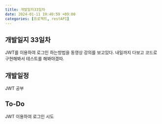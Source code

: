 ```yaml
---
title: 개발일지33일차
date: 2024-01-11 19:40:59 +09:00
categories: [프로젝트, restAPI]
---
```


## 개발일지 33일차
<p>JWT를 이용하여 로그인 하는방법을 동영상 강의를 보고있다. 내일까지 다보고 코드로 구현해봐서 테스트를 해봐야겠따.</p>


## 개발일정
<p>JWT 공부</p>
 
## To-Do
<p>JWT 이용하여 로그인 시도</p>





